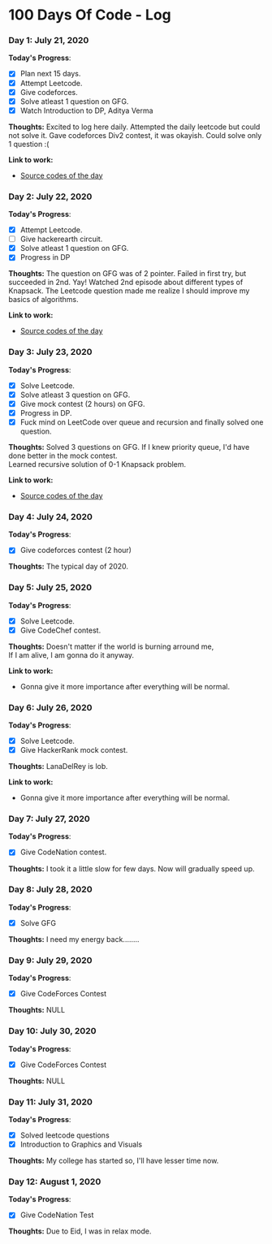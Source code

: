 # 100 Days Of Code - Log

### Day 1: July 21, 2020

**Today's Progress**: 
- [x] Plan next 15 days.
- [x] Attempt Leetcode.
- [x] Give codeforces.
- [X] Solve atleast 1 question on GFG.
- [x] Watch Introduction to DP, Aditya Verma

**Thoughts:** Excited to log here daily. Attempted the daily leetcode but could not solve it.
Gave codeforces Div2 contest, it was okayish. Could solve only 1 question :(

**Link to work:** 
* [Source codes of the day](https://github.com/ere6us/100-days-of-code/tree/master/DailyCodes/2020/July/21)

### Day 2: July 22, 2020

**Today's Progress**: 
- [x] Attempt Leetcode.
- [ ] Give hackerearth circuit.
- [x] Solve atleast 1 question on GFG.
- [x] Progress in DP

**Thoughts:** The question on GFG was of 2 pointer. Failed in first try, but succeeded in 2nd. Yay! Watched 2nd episode about different types of Knapsack. The Leetcode question made me realize I should improve my basics of algorithms.

**Link to work:** 
* [Source codes of the day](https://github.com/ere6us/100-days-of-code/tree/master/DailyCodes/2020/July/22)

### Day 3: July 23, 2020

**Today's Progress**: 
- [x] Solve Leetcode.
- [x] Solve atleast 3 question on GFG.
- [x] Give mock contest (2 hours) on GFG.
- [x] Progress in DP.
- [x] Fuck mind on LeetCode over queue and recursion and finally solved one question.

**Thoughts:** Solved 3 questions on GFG. If I knew priority queue, I'd have done better in the mock contest. <br>
Learned recursive solution of 0-1 Knapsack problem.

**Link to work:** 
* [Source codes of the day](https://github.com/ere6us/100-days-of-code/tree/master/DailyCodes/2020/July/23)

### Day 4: July 24, 2020

**Today's Progress**: 

- [x] Give codeforces contest (2 hour)

**Thoughts:** The typical day of 2020.

### Day 5: July 25, 2020

**Today's Progress**: 
- [x] Solve Leetcode.
- [x] Give CodeChef contest.

**Thoughts:** Doesn't matter if the world is burning arround me,<br>
If I am alive, I am gonna do it anyway.

**Link to work:** 
* Gonna give it more importance after everything will be normal.

### Day 6: July 26, 2020

**Today's Progress**: 
- [x] Solve Leetcode.
- [x] Give HackerRank mock contest.

**Thoughts:** LanaDelRey is lob.

**Link to work:** 
* Gonna give it more importance after everything will be normal.

### Day 7: July 27, 2020

**Today's Progress**: 
- [x] Give CodeNation contest.

**Thoughts:** I took it a little slow for few days. Now will gradually speed up.


### Day 8: July 28, 2020

**Today's Progress**: 
- [x] Solve GFG

**Thoughts:** I need my energy back........

### Day 9: July 29, 2020

**Today's Progress**: 
- [x] Give CodeForces Contest

**Thoughts:** NULL


### Day 10: July 30, 2020

**Today's Progress**: 
- [x] Give CodeForces Contest

**Thoughts:** NULL

### Day 11: July 31, 2020

**Today's Progress**: 
- [x] Solved leetcode questions
- [x] Introduction to Graphics and Visuals

**Thoughts:** My college has started so, I'll have lesser time now.

### Day 12: August 1, 2020

**Today's Progress**: 
- [x] Give CodeNation Test

**Thoughts:** Due to Eid, I was in relax mode. 
